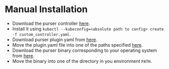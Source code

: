 # Manual Installation

* Download the purser controller [here](https://github.com/vmware/purser/releases/download/v0.1-alpha.2/custom_controller.yaml). 
* Install it using `kubectl --kubeconfig=<absolute path to config> create -f custom_controller.yaml`.
* Download purser plugin yaml from [here](https://github.com/vmware/purser/releases/download/v0.1-alpha.2/plugin.yaml).
* Move the plugin.yaml file into one of the paths specified [here](https://kubernetes.io/docs/tasks/extend-kubectl/kubectl-plugins).
* Download the purser binary corresponding to your operating system from [here](https://github.com/vmware/purser/releases/tag/v0.1-alpha.2).
* Move the binary into one of the directory in you environment `PATH`.
